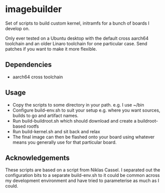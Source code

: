 # imagebuilder
Set of scripts to build custom kernel, initramfs for a bunch of boards I develop on.

Only ever tested on a Ubuntu desktop with the default cross aarch64 toolchain and an older Linaro toolchain for one particular case. Send patches if you want to make it more flexible.

## Dependencies
- aarch64 cross toolchain

## Usage
- Copy the scripts to some directory in your path. e.g. I use ~/bin
- Configure build-env.sh to suit your setup e.g. where you want sources, builds to go and artifact names.
- Run build-buildroot.sh which should download and create a buildroot-based rootfs
- Run build-kernel.sh <boardname> and sit back and relax
- The final image can then be flashed onto your board using whatever means you generally use for that particular board.

## Acknowledgements
These scripts are based on a script from Niklas Cassel. I separated out the
configuration bits to a separate build-env.sh to it could be common across
my development environment and have tried to parameterise as much as I
could.
